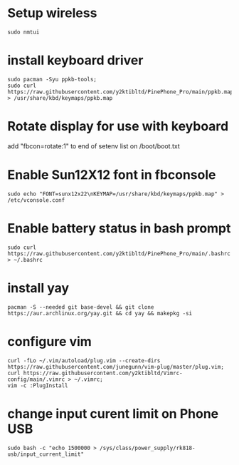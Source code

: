 # Setup wireless
    sudo nmtui

# install keyboard driver
    sudo pacman -Syu ppkb-tools;
    sudo curl https://raw.githubusercontent.com/y2ktibltd/PinePhone_Pro/main/ppkb.map > /usr/share/kbd/keymaps/ppkb.map
    
# Rotate display for use with keyboard
 add "fbcon=rotate:1" to end of setenv list on /boot/boot.txt
    
# Enable Sun12X12 font in fbconsole
    sudo echo "FONT=sunx12x22\nKEYMAP=/usr/share/kbd/keymaps/ppkb.map" > /etc/vconsole.conf

# Enable battery status in bash prompt
    sudo curl https://raw.githubusercontent.com/y2ktibltd/PinePhone_Pro/main/.bashrc > ~/.bashrc

# install yay
    pacman -S --needed git base-devel && git clone https://aur.archlinux.org/yay.git && cd yay && makepkg -si

# configure vim
    curl -fLo ~/.vim/autoload/plug.vim --create-dirs https://raw.githubusercontent.com/junegunn/vim-plug/master/plug.vim;
    curl https://raw.githubusercontent.com/y2ktibltd/Vimrc-config/main/.vimrc > ~/.vimrc;
    vim -c :PlugInstall

# change input curent limit on Phone USB
    sudo bash -c "echo 1500000 > /sys/class/power_supply/rk818-usb/input_current_limit"
